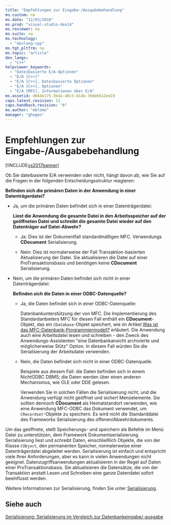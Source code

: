 ```yaml
---
title: "Empfehlungen zur Eingabe-/Ausgabebehandlung"
ms.custom: na
ms.date: "12/03/2016"
ms.prod: "visual-studio-dev14"
ms.reviewer: na
ms.suite: na
ms.technology: 
  - "devlang-cpp"
ms.tgt_pltfrm: na
ms.topic: "article"
dev_langs: 
  - "C++"
helpviewer_keywords: 
  - "Dateibasierte E/A-Optionen"
  - "E/A [C++]"
  - "E/A [C++], Dateibasierte Optionen"
  - "E/A [C++], Optionen"
  - "E/A [MFC], Informationen über E/A"
ms.assetid: d664b175-3b4a-40c3-b14b-39de6b12e419
caps.latest.revision: 11
caps.handback.revision: "6"
ms.author: "mblome"
manager: "ghogen"
---
```

# Empfehlungen zur Eingabe-/Ausgabebehandlung
[!INCLUDE[vs2017banner](../assembler/inline/includes/vs2017banner.md)]

Ob Sie dateibasierte E\/A verwenden oder nicht, hängt davon ab, wie Sie auf die Fragen in der folgenden Entscheidungsstruktur reagieren:  
  
 **Befinden sich die primären Daten in der Anwendung in einer Datenträgerdatei?**  
  
-   Ja, um die primären Daten befindet sich in einer Datenträgerdatei:  
  
     **Liest die Anwendung die gesamte Datei in den Arbeitsspeicher auf der geöffneten Datei und schreibt die gesamte Datei wieder auf den Datenträger auf Datei\-Abwehr?**  
  
    -   Ja: Dies ist der Dokumentfall standardmäßigen MFC.  Verwendungs **CDocument** Serialisierung.  
  
    -   Nein: Dies ist normalerweise der Fall Transaktion\-basierten Aktualisierung der Datei.  Sie aktualisieren die Datei auf einer ProTransaktionsbasis und benötigen keine **CDocument** Serialisierung.  
  
-   Nein, um die primären Daten befindet sich nicht in einer Datenträgerdatei:  
  
     **Befinden sich die Daten in einer ODBC\-Datenquelle?**  
  
    -   Ja, die Daten befindet sich in einer ODBC\-Datenquelle:  
  
         Datenbankunterstützung der von MFC.  Die Implementierung des Standardanbieters MFC für diesen Fall enthält ein **CDocument**\-Objekt, das ein `CDatabase`\-Objekt speichert, wie im Artikel [Was ist das MFC\-Datenbank\-Programmiermodell?](../data/what-is-the-mfc-database-programming-model-q.md) erläutert.  Die Anwendung auch eine Arbeitsdatei lesen und schreiben \- den Zweck des Anwendungs\-Assistenten "eine Datenbankansicht archivierte und möglicherweise Stütz" Option.  In diesem Fall würden Sie die Serialisierung der Arbeitsdatei verwenden.  
  
    -   Nein, die Daten befindet sich nicht in einer ODBC\-Datenquelle.  
  
         Beispiele aus diesem Fall: die Daten befinden sich in einem NichtODBC DBMS; die Daten werden über einen anderen Mechanismus, wie OLE oder DDE gelesen.  
  
         Verwenden Sie in solchen Fällen die Serialisierung nicht, und die Anwendung verfügt nicht geöffnet und sichert Menüelemente.  Sie sollten dennoch **CDocument** als Heimatstandort verwenden, wie eine Anwendung MFC\-ODBC das Dokument verwendet, um `CRecordset`\-Objekte zu speichern.  Es wird nicht die Standarddatei des Frameworks Serialisierung des offenen\/Abwehrdokuments.  
  
 Um das geöffnete, stellt Speicherungs\- und speichern als Befehle im Menü Datei zu unterstützen, dem Framework Dokumentserialisierung.  Serialisierung liest und schreibt Daten, einschließlich Objekte, die von der Klasse `CObject`, den permanenten Speicher, normalerweise einer Datenträgerdatei abgeleitet werden.  Serialisierung ist einfach und entspricht viele Ihrer Anforderungen, aber es kann in vielen Anwendungen nicht geeignet.  Datenzugriffsanwendungen aktualisieren in der Regel auf Daten einer ProTransaktionsbasis.  Sie aktualisieren die Datensätze, die von der Transaktion anstatt Lesen und Schreiben eine ganze Datendatei sofort beeinflusst werden.  
  
 Weitere Informationen zur Serialisierung, finden Sie unter [Serialisierung](../mfc/serialization-in-mfc.md).  
  
## Siehe auch  
 [Serialisierung: Serialisierung im Vergleich zur Datenbankeingabe\/\-ausgabe](../mfc/serialization-serialization-vs-database-input-output.md)